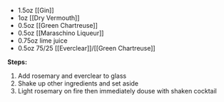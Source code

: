 - 1.5oz [[Gin]]
- 1oz [[Dry Vermouth]]
- 0.5oz [[Green Chartreuse]]
- 0.5oz [[Maraschino Liqueur]]
- 0.75oz lime juice
- 0.5oz 75/25 [[Everclear]]/[[Green Chartreuse]]

**Steps:**

1. Add rosemary and everclear to glass
2. Shake up other ingredients and set aside
3. Light rosemary on fire then immediately douse with shaken cocktail